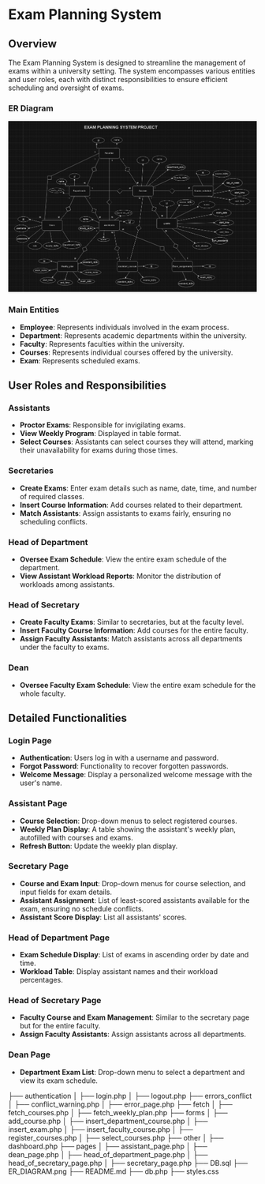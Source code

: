 # Exam Planning System

## Overview

The Exam Planning System is designed to streamline the management of exams within a university setting. The system encompasses various entities and user roles, each with distinct responsibilities to ensure efficient scheduling and oversight of exams.

### ER Diagram

![ER Diagram](ER_DIAGRAM.png)

### Main Entities

- **Employee**: Represents individuals involved in the exam process.
- **Department**: Represents academic departments within the university.
- **Faculty**: Represents faculties within the university.
- **Courses**: Represents individual courses offered by the university.
- **Exam**: Represents scheduled exams.

## User Roles and Responsibilities

### Assistants
- **Proctor Exams**: Responsible for invigilating exams.
- **View Weekly Program**: Displayed in table format.
- **Select Courses**: Assistants can select courses they will attend, marking their unavailability for exams during those times.

### Secretaries
- **Create Exams**: Enter exam details such as name, date, time, and number of required classes.
- **Insert Course Information**: Add courses related to their department.
- **Match Assistants**: Assign assistants to exams fairly, ensuring no scheduling conflicts.

### Head of Department
- **Oversee Exam Schedule**: View the entire exam schedule of the department.
- **View Assistant Workload Reports**: Monitor the distribution of workloads among assistants.

### Head of Secretary
- **Create Faculty Exams**: Similar to secretaries, but at the faculty level.
- **Insert Faculty Course Information**: Add courses for the entire faculty.
- **Assign Faculty Assistants**: Match assistants across all departments under the faculty to exams.

### Dean
- **Oversee Faculty Exam Schedule**: View the entire exam schedule for the whole faculty.

## Detailed Functionalities

### Login Page
- **Authentication**: Users log in with a username and password.
- **Forgot Password**: Functionality to recover forgotten passwords.
- **Welcome Message**: Display a personalized welcome message with the user's name.

### Assistant Page
- **Course Selection**: Drop-down menus to select registered courses.
- **Weekly Plan Display**: A table showing the assistant's weekly plan, autofilled with courses and exams.
- **Refresh Button**: Update the weekly plan display.

### Secretary Page
- **Course and Exam Input**: Drop-down menus for course selection, and input fields for exam details.
- **Assistant Assignment**: List of least-scored assistants available for the exam, ensuring no schedule conflicts.
- **Assistant Score Display**: List all assistants' scores.

### Head of Department Page
- **Exam Schedule Display**: List of exams in ascending order by date and time.
- **Workload Table**: Display assistant names and their workload percentages.

### Head of Secretary Page
- **Faculty Course and Exam Management**: Similar to the secretary page but for the entire faculty.
- **Assign Faculty Assistants**: Assign assistants across all departments.

### Dean Page
- **Department Exam List**: Drop-down menu to select a department and view its exam schedule.

├── authentication
│ ├── login.php
│ ├── logout.php
├── errors_conflict
│ ├── conflict_warning.php
│ ├── error_page.php
├── fetch
│ ├── fetch_courses.php
│ ├── fetch_weekly_plan.php
├── forms
│ ├── add_course.php
│ ├── insert_department_course.php
│ ├── insert_exam.php
│ ├── insert_faculty_course.php
│ ├── register_courses.php
│ ├── select_courses.php
├── other
│ ├── dashboard.php
├── pages
│ ├── assistant_page.php
│ ├── dean_page.php
│ ├── head_of_department_page.php
│ ├── head_of_secretary_page.php
│ ├── secretary_page.php
├── DB.sql
├── ER_DIAGRAM.png
├── README.md
├── db.php
├── styles.css
